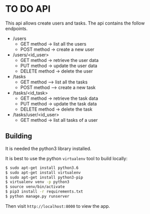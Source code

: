 TO DO API
=================

This api allows create users and tasks. The api contains the follow endpoints.
- /users
    - GET method -> list all the users
    - POST method -> create a new user
- /users/<id_user>
    - GET method -> retrieve the user data
    - PUT method -> update the user data
    - DELETE method -> delete the user
- /tasks
    - GET method --> list all the tasks
    - POST method --> create a new task
- /tasks/<id_task>
    - GET method -> retrieve the task data
    - PUT method -> update the task data
    - DELETE method -> delete the task
- /tasks/user/<id_user>
    - GET method -> list all tasks of a user
    
    
## Building

It is needed the python3 library installed.

It is best to use the python `virtualenv` tool to build locally:

```sh
$ sudo apt-get install python3.6
$ sudo apt-get install virtualenv
$ sudo apt-get install python3-pip
$ virtualenv venv -p python3
$ source venv/bin/activate
$ pip3 install -r requirements.txt
$ python manage.py runserver
```

Then visit `http://localhost:8000` to view the app. 
